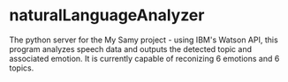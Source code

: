 # naturalLanguageAnalyzer
The python server for the My Samy project - using IBM's Watson API, this program analyzes speech data and outputs the detected topic and associated emotion. It is currently capable of reconizing 6 emotions and 6 topics.
